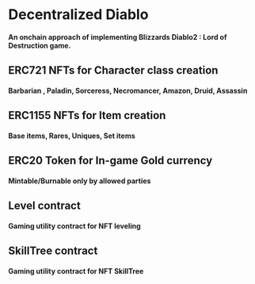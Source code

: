 # Decentralized Diablo

#### An onchain approach of implementing Blizzards Diablo2 : Lord of Destruction game.

## ERC721 NFTs for Character class creation

#### Barbarian , Paladin, Sorceress, Necromancer, Amazon, Druid, Assassin

## ERC1155 NFTs for Item creation

#### Base items, Rares, Uniques, Set items

## ERC20 Token for In-game Gold currency

#### Mintable/Burnable only by allowed parties

## Level contract

#### Gaming utility contract for NFT leveling

## SkillTree contract

#### Gaming utility contract for NFT SkillTree

